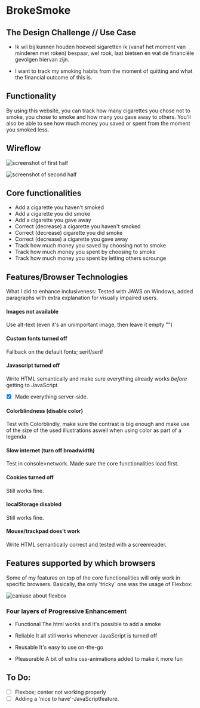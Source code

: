 # BrokeSmoke

## The Design Challenge // Use Case
* Ik wil bij kunnen houden hoeveel sigaretten ik (vanaf het moment van minderen met roken) bespaar, wel rook, laat bietsen en wat de financiële gevolgen hiervan zijn.

* I want to track my smoking habits from the moment of quitting and what the financial outcome of this is.

## Functionality
By using this website, you can track how many cigarettes you chose not to smoke, you chose to smoke and how many you gave away to others. You'll also be able to see how much money you saved or spent from the moment you smoked less.


## Wireflow
![screenshot of first half](https://paper-attachments.dropbox.com/s_10BA620165FE32DB3EE837212670E796E3D7D1FB3A7C3434F8B67BE0AF78582E_1558584808452_Screenshot+2019-05-23+at+06.12.49.png)

![screenshot of second half](https://paper-attachments.dropbox.com/s_10BA620165FE32DB3EE837212670E796E3D7D1FB3A7C3434F8B67BE0AF78582E_1558584818134_Screenshot+2019-05-23+at+06.13.10.png)


## Core functionalities
* Add a cigarette you haven't smoked
* Add a cigarette you did smoke
* Add a cigarette you gave away
* Correct (decrease) a cigarette you haven't smoked
* Correct (decrease) cigarette you did smoke
* Correct (decrease) a cigarette you gave away
* Track how much money you saved by choosing not to smoke
* Track how much money you spent by choosing to smoke
* Track how much money you spent by letting others scrounge

## Features/Browser Technologies
What I did to enhance inclusiveness:
Tested with JAWS on Windows, added paragraphs with extra explanation for visually impaired users.

#### Images not available
Use alt-text (even it's an unimportant image, then leave it empty "")

#### Custom fonts turned off
Fallback on the default fonts; serif/serif

#### Javascript turned off
Write HTML semantically and make sure everything already works *before* getting to JavaScript
- [x] Made everything server-side.

#### Colorblindness (disable color)
Test with Colorblindly, make sure the contrast is big enough and make use of the size of the used illustrations aswell when using color as part of a legenda

#### Slow internet (turn off broadwidth)
Test in console>network. Made sure the core functionalities load first.

#### Cookies turned off
Still works fine.

#### localStorage disabled
Still works fine.

#### Mouse/trackpad does't work
Write HTML semantically correct and tested with a screenreader.

## Features supported by which browsers
Some of my features on top of the core functionalities will only work in specific browsers.
Basically, the only 'tricky' one was the usage of Flexbox:

![caniuse about flexbox](https://paper-attachments.dropbox.com/s_10BA620165FE32DB3EE837212670E796E3D7D1FB3A7C3434F8B67BE0AF78582E_1558594870779_Screenshot+2019-05-23+at+09.01.02.png)


### Four layers of Progressive Enhancement
* Functional
The html works and it's possible to add a smoke

* Reliable
It all still works whenever JavaScript is turned off

* Reusable
It's easy to use on-the-go

* Pleasurable
A bit of extra css-animations added to make it more fun


## To Do:
- [ ] Flexbox; center not working properly
- [ ] Adding a 'nice to have'-JavaScriptfeature.
